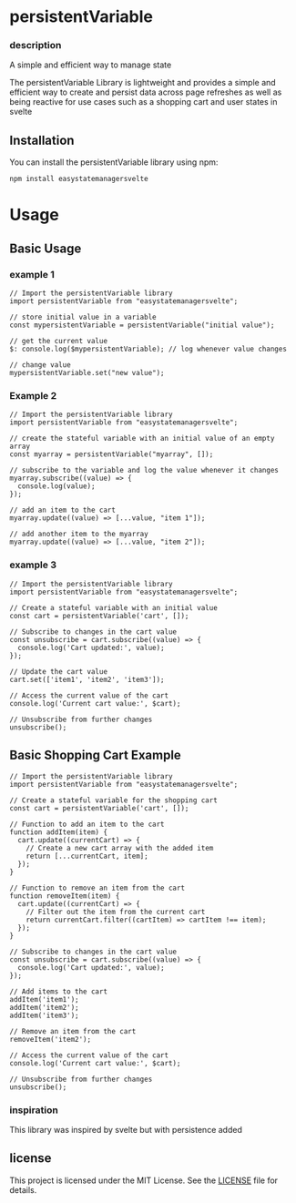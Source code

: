 # persistentVariable

### description
A simple and efficient way to manage state

The persistentVariable Library is lightweight and provides a simple and efficient way to create and persist data across page refreshes as well as being reactive for use cases such as a shopping cart and user states in svelte 

## Installation

You can install the persistentVariable library using npm:

```shell
npm install easystatemanagersvelte
```

# Usage

## Basic Usage

### example 1

```shell
// Import the persistentVariable library
import persistentVariable from "easystatemanagersvelte";

// store initial value in a variable
const mypersistentVariable = persistentVariable("initial value");

// get the current value
$: console.log($mypersistentVariable); // log whenever value changes

// change value
mypersistentVariable.set("new value");
```
### Example 2
```shell
// Import the persistentVariable library
import persistentVariable from "easystatemanagersvelte";

// create the stateful variable with an initial value of an empty array
const myarray = persistentVariable("myarray", []);

// subscribe to the variable and log the value whenever it changes
myarray.subscribe((value) => {
  console.log(value);
});

// add an item to the cart
myarray.update((value) => [...value, "item 1"]);

// add another item to the myarray
myarray.update((value) => [...value, "item 2"]);
```

### example 3
```shell
// Import the persistentVariable library
import persistentVariable from "easystatemanagersvelte";

// Create a stateful variable with an initial value
const cart = persistentVariable('cart', []);

// Subscribe to changes in the cart value
const unsubscribe = cart.subscribe((value) => {
  console.log('Cart updated:', value);
});

// Update the cart value
cart.set(['item1', 'item2', 'item3']);

// Access the current value of the cart
console.log('Current cart value:', $cart);

// Unsubscribe from further changes
unsubscribe();
```

## Basic Shopping Cart Example

```shell
// Import the persistentVariable library
import persistentVariable from "easystatemanagersvelte";

// Create a stateful variable for the shopping cart
const cart = persistentVariable('cart', []);

// Function to add an item to the cart
function addItem(item) {
  cart.update((currentCart) => {
    // Create a new cart array with the added item
    return [...currentCart, item];
  });
}

// Function to remove an item from the cart
function removeItem(item) {
  cart.update((currentCart) => {
    // Filter out the item from the current cart
    return currentCart.filter((cartItem) => cartItem !== item);
  });
}

// Subscribe to changes in the cart value
const unsubscribe = cart.subscribe((value) => {
  console.log('Cart updated:', value);
});

// Add items to the cart
addItem('item1');
addItem('item2');
addItem('item3');

// Remove an item from the cart
removeItem('item2');

// Access the current value of the cart
console.log('Current cart value:', $cart);

// Unsubscribe from further changes
unsubscribe();
```

### inspiration
This library was inspired by svelte but with persistence added

## license
This project is licensed under the MIT License. See the [LICENSE](LICENSE) file for details.
